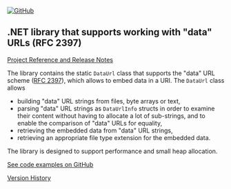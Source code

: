 [![GitHub](https://img.shields.io/github/license/FolkerKinzel/DataUrls)](https://github.com/FolkerKinzel/DataUrls/blob/master/LICENSE)


## .NET library that supports working with "data" URLs (RFC 2397)

[Project Reference and Release Notes](https://github.com/FolkerKinzel/DataUrls/releases/tag/v1.1.0)

The library contains the static `DataUrl` class that supports the "data" URL scheme ([RFC 2397](https://datatracker.ietf.org/doc/html/rfc2397)), which allows to embed data in a URI. The `DataUrl` class allows 
  - building "data" URL strings from files, byte arrays or text,
  - parsing "data" URL strings as `DataUrlInfo` structs in order to examine their content without having to allocate a lot of sub-strings, and to enable the comparison of "data" URLs for equality,
  - retrieving the embedded data from "data" URL strings,
  - retrieving an appropriate file type extension for the embedded data.

The library is designed to support performance and small heap allocation.

[See code examples on GitHub](https://github.com/FolkerKinzel/DataUrls)

[Version History](https://github.com/FolkerKinzel/DataUrls/releases)




